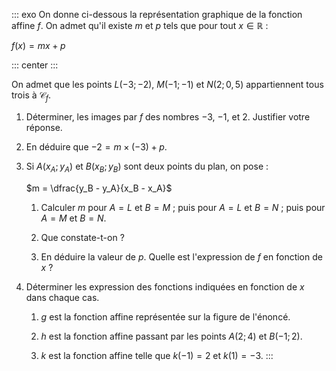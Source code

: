 ::: exo
On donne ci-dessous la représentation graphique de la fonction affine
$f$. On admet qu'il existe $m$ et $p$ tels que pour tout
$x\in \mathbb{R}$ :

$f(x) = mx + p$

::: center
:::

On admet que les points $L(-3 ; -2)$, $M(-1 ; -1)$ et $N(2 ; 0,5)$
appartiennent tous trois à $\mathcal{C}_f$.

1.  Déterminer, les images par $f$ des nombres $-3$, $-1$, et $2$.
    Justifier votre réponse.

2.  En déduire que $-2 = m \times (-3) + p$.

3.  Si $A(x_A ; y_A)$ et $B(x_B ; y_B)$ sont deux points du plan, on
    pose :

    $m = \dfrac{y_B - y_A}{x_B - x_A}$

    1.  Calculer $m$ pour $A = L$ et $B = M$ ; puis pour $A = L$ et
        $B = N$ ; puis pour $A = M$ et $B = N$.

    2.  Que constate-t-on ?

    3.  En déduire la valeur de $p$. Quelle est l'expression de $f$ en
        fonction de $x$ ?

4.  Déterminer les expression des fonctions indiquées en fonction de $x$
    dans chaque cas.

    1.  $g$ est la fonction affine représentée sur la figure de
        l'énoncé.

    2.  $h$ est la fonction affine passant par les points $A(2 ; 4)$ et
        $B(-1 ; 2)$.

    3.  $k$ est la fonction affine telle que $k(-1) = 2$ et $k(1) = -3$.
:::
